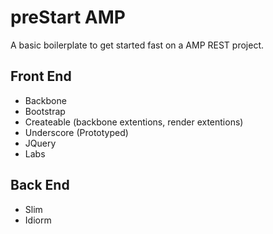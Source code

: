 preStart AMP
=============
A basic boilerplate to get started fast on a AMP REST project.


Front End
---------
- Backbone
- Bootstrap
- Createable (backbone extentions, render extentions)
- Underscore (Prototyped)
- JQuery
- Labs

Back End
--------
- Slim
- Idiorm

